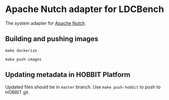 # Apache Nutch adapter for LDCBench

The system adapter for [Apache Nutch](https://nutch.apache.org/).

## Building and pushing images

`make dockerize`

`make push-images`

## Updating metadata in HOBBIT Platform

Updated files should be in `master` branch.
Use `make push-hobbit` to push to HOBBIT git.
